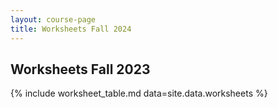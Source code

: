 ```yaml
---
layout: course-page
title: Worksheets Fall 2024
---
```


## Worksheets Fall 2023

{% include worksheet_table.md  data=site.data.worksheets %}
